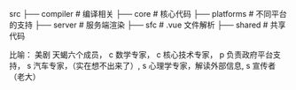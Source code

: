 src
├── compiler        # 编译相关 
├── core            # 核心代码 
├── platforms       # 不同平台的支持
├── server          # 服务端渲染
├── sfc             # .vue 文件解析
├── shared          # 共享代码

比喻：
美剧 天蝎六个成员，
c 数学专家，
c 核心技术专家，
p 负责政府平台支持，
s 汽车专家，（实在想不出来了）,
s 心理学专家，解读外部信息,
s 宣传者（老大）
